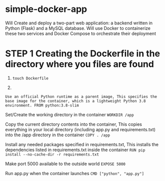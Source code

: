 # simple-docker-app
Will Create and deploy a two-part web application: a backend written in Python (Flask) and a MySQL database. Will use Docker to containerize these two services and Docker Compose to orchestrate their deployment

# STEP 1 Creating the Dockerfile in the directory where you files are found

1) `touch Dockerfile`

2)
`Use an official Python runtime as a parent image, This specifies the base image for the container, which is a lightweight Python 3.8 environment.
FROM python:3.8-slim`

Set/Create the working directory in the container
`WORKDIR /app`

Copy the current directory contents into the container, This copies everything in your local directory (including app.py and requirements.txt) into the /app directory in the container
`COPY . /app`

Install any needed packages specified in requirements.txt, This installs the dependencies listed in requirements.txt inside the container
`RUN pip install --no-cache-dir -r requirements.txt`

Make port 5000 available to the outside world
`EXPOSE 5000`

Run app.py when the container launches
`CMD ["python", "app.py"]`

